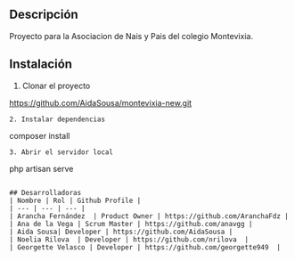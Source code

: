 ## Descripción
Proyecto para la Asociacion de Nais y Pais del colegio Montevixia.

## Instalación
1. Clonar el proyecto

 https://github.com/AidaSousa/montevixia-new.git
```
2. Instalar dependencias
```
 composer install
```
3. Abrir el servidor local
```
 php artisan serve
```

## Desarrolladoras
| Nombre | Rol | Github Profile |
| --- | --- | --- |
| Arancha Fernández  | Product Owner | https://github.com/AranchaFdz |
| Ana de la Vega | Scrum Master | https://github.com/anavgg |
| Aida Sousa| Developer | https://github.com/AidaSousa |  
| Noelia Rilova  | Developer | https://github.com/nrilova  |
| Georgette Velasco | Developer | https://github.com/georgette949  |
